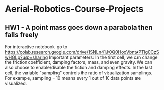 # Aerial-Robotics-Course-Projects
## HW1 - A point mass goes down a parabola then falls freely
  For interactive notebook, go to https://colab.research.google.com/drive/1SNLn41Jt0Q0HoxVbntAPTlg0CzSwHGLp?usp=sharing
  Important parameters:
  In the first cell, we can change the friction coefficient, damping factors, mass, and even gravity. We can also choose to enable/disable the fiction and damping effects.
  In the last cell, the variable "sampling" controls the ratio of visualization samplings. For example, sampling = 10 means every 1 out of 10 data points are visualized.
